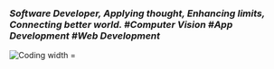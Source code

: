 <html>
  <h3> <b> <i> Software Developer, Applying thought, Enhancing limits, Connecting better world.         #Computer Vision #App Development #Web Development </i> </b> </h3>
  <img align="left" alt="Coding width ="100" src="https://media.tenor.com/kyeNs4DnuW0AAAAM/dev_animado.gif">
<html/>
